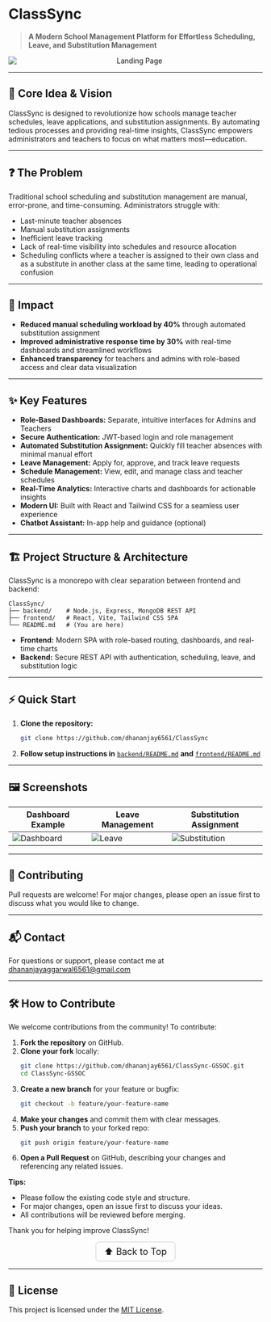 # ClassSync
<!-- top -->

> **A Modern School Management Platform for Effortless Scheduling, Leave, and Substitution Management**

<p align="center">
  <img src="screenshots/landingpage.png" alt="Landing Page" style="max-width: 100%; display: block; margin: 0 auto;" />
</p>

---

## 🌟 Core Idea & Vision
ClassSync is designed to revolutionize how schools manage teacher schedules, leave applications, and substitution assignments. By automating tedious processes and providing real-time insights, ClassSync empowers administrators and teachers to focus on what matters most—education.

---

## ❓ The Problem
Traditional school scheduling and substitution management are manual, error-prone, and time-consuming. Administrators struggle with:
- Last-minute teacher absences
- Manual substitution assignments
- Inefficient leave tracking
- Lack of real-time visibility into schedules and resource allocation
- Scheduling conflicts where a teacher is assigned to their own class and as a substitute in another class at the same time, leading to operational confusion

---

## 🚀 Impact
- **Reduced manual scheduling workload by 40%** through automated substitution assignment
- **Improved administrative response time by 30%** with real-time dashboards and streamlined workflows
- **Enhanced transparency** for teachers and admins with role-based access and clear data visualization

---

## ✨ Key Features
- **Role-Based Dashboards:** Separate, intuitive interfaces for Admins and Teachers
- **Secure Authentication:** JWT-based login and role management
- **Automated Substitution Assignment:** Quickly fill teacher absences with minimal manual effort
- **Leave Management:** Apply for, approve, and track leave requests
- **Schedule Management:** View, edit, and manage class and teacher schedules
- **Real-Time Analytics:** Interactive charts and dashboards for actionable insights
- **Modern UI:** Built with React and Tailwind CSS for a seamless user experience
- **Chatbot Assistant:** In-app help and guidance (optional)

---

## 🏗️ Project Structure & Architecture
ClassSync is a monorepo with clear separation between frontend and backend:

```
ClassSync/
├── backend/    # Node.js, Express, MongoDB REST API
├── frontend/   # React, Vite, Tailwind CSS SPA
└── README.md   # (You are here)
```
- **Frontend:** Modern SPA with role-based routing, dashboards, and real-time charts
- **Backend:** Secure REST API with authentication, scheduling, leave, and substitution logic

---

## ⚡ Quick Start
1. **Clone the repository:**
   ```bash
   git clone https://github.com/dhananjay6561/ClassSync
   ```
2. **Follow setup instructions in** [`backend/README.md`](./backend/README.md) **and** [`frontend/README.md`](./frontend/README.md)

---

## 🖼️ Screenshots

| Dashboard Example | Leave Management | Substitution Assignment |
|-------------------|------------------|------------------------|
|![Dashboard](screenshots/dashboard.png) | ![Leave](screenshots/leave.png) | ![Substitution](screenshots/substitution.png) |

---

## 🤝 Contributing
Pull requests are welcome! For major changes, please open an issue first to discuss what you would like to change.

---

## 📬 Contact
For questions or support, please contact me at dhananjayaggarwal6561@gmail.com 

---

## 🛠️ How to Contribute
We welcome contributions from the community! To contribute:

1. **Fork the repository** on GitHub.
2. **Clone your fork** locally:
   ```bash
   git clone https://github.com/dhananjay6561/ClassSync-GSSOC.git
   cd ClassSync-GSSOC
   ```
3. **Create a new branch** for your feature or bugfix:
   ```bash
   git checkout -b feature/your-feature-name
   ```
4. **Make your changes** and commit them with clear messages.
5. **Push your branch** to your forked repo:
   ```bash
   git push origin feature/your-feature-name
   ```
6. **Open a Pull Request** on GitHub, describing your changes and referencing any related issues.

**Tips:**
- Please follow the existing code style and structure.
- For major changes, open an issue first to discuss your ideas.
- All contributions will be reviewed before merging.

Thank you for helping improve ClassSync! 

<p align="center">
  <a href="#top" style="font-size: 18px; padding: 8px 16px; display: inline-block; border: 1px solid #ccc; border-radius: 6px; text-decoration: none;">
    ⬆️ Back to Top
  </a>
</p>

---

## 📄 License
This project is licensed under the [MIT License](LICENSE).

